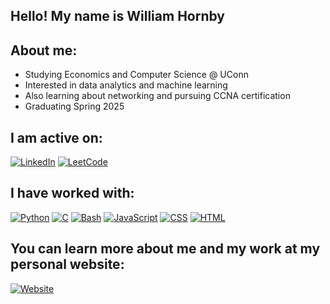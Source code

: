 ## Hello! My name is William Hornby

## About me:
- Studying Economics and Computer Science @ UConn
- Interested in data analytics and machine learning
- Also learning about networking and pursuing CCNA certification
- Graduating Spring 2025


## I am active on:
[![LinkedIn](https://img.shields.io/badge/Linkedin-%230077B5.svg?logo=linkedin&logoColor=white)](#)
[![LeetCode](https://img.shields.io/badge/LeetCode-000000?logo=LeetCode&logoColor=#d16c06)](#)

## I have worked with:
[![Python](https://img.shields.io/badge/Python-3776AB?logo=python&logoColor=fff)](#)
[![C](https://img.shields.io/badge/C-00599C?logo=c&logoColor=white)](#)
[![Bash](https://img.shields.io/badge/Bash-4EAA25?logo=gnubash&logoColor=fff)](#)
[![JavaScript](https://img.shields.io/badge/JavaScript-F7DF1E?logo=javascript&logoColor=000)](#)
[![CSS](https://img.shields.io/badge/CSS-1572B6?logo=css3&logoColor=fff)](#)
[![HTML](https://img.shields.io/badge/HTML-%23E34F26.svg?logo=html5&logoColor=white)](#)

## You can learn more about me and my work at my personal website:
[![Website](https://img.shields.io/website-up-down-green-red/http/NOTAWORKINGLINK.com.svg)](#)

<!--
**will-hornby/will-hornby** is a ✨ _special_ ✨ repository because its `README.md` (this file) appears on your GitHub profile.

Here are some ideas to get you started:

- 🔭 I’m currently working on ...
- 🌱 I’m currently learning ...
- 👯 I’m looking to collaborate on ...
- 🤔 I’m looking for help with ...
- 💬 Ask me about ...
- 📫 How to reach me: ...
- 😄 Pronouns: ...
- ⚡ Fun fact: ...
-->

